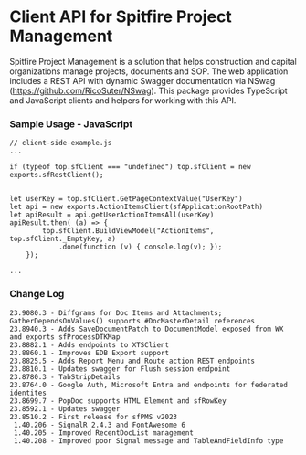 # Client API for Spitfire Project Management

Spitfire Project Management is a solution that helps construction and capital organizations manage projects, documents and SOP.  The web application includes a REST API with dynamic Swagger documentation via NSwag (https://github.com/RicoSuter/NSwag).   This package provides TypeScript and JavaScript clients and helpers for working with this API.

### Sample Usage - JavaScript

```
// client-side-example.js
...

if (typeof top.sfClient === "undefined") top.sfClient = new exports.sfRestClient();


let userKey = top.sfClient.GetPageContextValue("UserKey")
let api = new exports.ActionItemsClient(sfApplicationRootPath)
let apiResult = api.getUserActionItemsAll(userKey)
apiResult.then( (a) => {
        top.sfClient.BuildViewModel("ActionItems", top.sfClient._EmptyKey, a)
            .done(function (v) { console.log(v); });
    });

...
```

### Change Log

```
23.9080.3 - Diffgrams for Doc Items and Attachments; GatherDependsOnValues() supports #DocMasterDetail references
23.8940.3 - Adds SaveDocumentPatch to DocumentModel exposed from WX and exports sfProcessDTKMap
23.8882.1 - Adds endpoints to XTSClient
23.8860.1 - Improves EDB Export support
23.8825.5 - Adds Report Menu and Route action REST endpoints
23.8810.1 - Updates swagger for Flush session endpoint  
23.8780.3 - TabStripDetails
23.8764.0 - Google Auth, Microsoft Entra and endpoints for federated identites
23.8699.7 - PopDoc supports HTML Element and sfRowKey
23.8592.1 - Updates swagger
23.8510.2 - First release for sfPMS v2023
 1.40.206 - SignalR 2.4.3 and FontAwesome 6
 1.40.205 - Improved RecentDocList management
 1.40.208 - Improved poor Signal message and TableAndFieldInfo type
```
